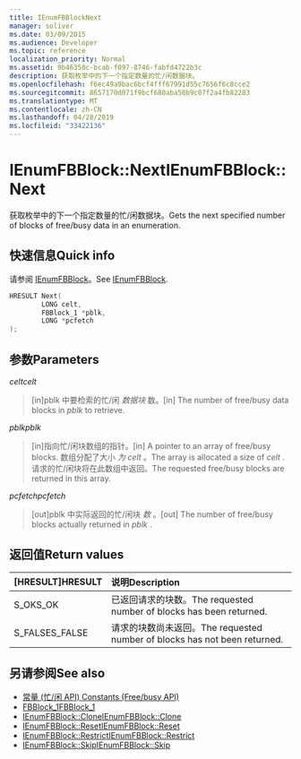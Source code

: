 ```yaml
---
title: IEnumFBBlockNext
manager: soliver
ms.date: 03/09/2015
ms.audience: Developer
ms.topic: reference
localization_priority: Normal
ms.assetid: 9b46358c-bcab-f097-8746-fabfd4722b3c
description: 获取枚举中的下一个指定数量的忙/闲数据块。
ms.openlocfilehash: f6ec49a9bac6bcf4fff67991d55c7656f6c8cce2
ms.sourcegitcommit: 8657170d071f9bcf680aba50b9c07f2a4fb82283
ms.translationtype: MT
ms.contentlocale: zh-CN
ms.lasthandoff: 04/28/2019
ms.locfileid: "33422136"
---
```

# <a name="ienumfbblocknext"></a><span data-ttu-id="a76e8-103">IEnumFBBlock::Next</span><span class="sxs-lookup"><span data-stu-id="a76e8-103">IEnumFBBlock::Next</span></span>

<span data-ttu-id="a76e8-104">获取枚举中的下一个指定数量的忙/闲数据块。</span><span class="sxs-lookup"><span data-stu-id="a76e8-104">Gets the next specified number of blocks of free/busy data in an enumeration.</span></span>
  
## <a name="quick-info"></a><span data-ttu-id="a76e8-105">快速信息</span><span class="sxs-lookup"><span data-stu-id="a76e8-105">Quick info</span></span>

<span data-ttu-id="a76e8-106">请参阅 [IEnumFBBlock](ienumfbblock.md)。</span><span class="sxs-lookup"><span data-stu-id="a76e8-106">See [IEnumFBBlock](ienumfbblock.md).</span></span>
  
```cpp
HRESULT Next(  
        LONG celt,
        FBBlock_1 *pblk,
        LONG *pcfetch
);
```

## <a name="parameters"></a><span data-ttu-id="a76e8-107">参数</span><span class="sxs-lookup"><span data-stu-id="a76e8-107">Parameters</span></span>

<span data-ttu-id="a76e8-108">_celt_</span><span class="sxs-lookup"><span data-stu-id="a76e8-108">_celt_</span></span>
  
> <span data-ttu-id="a76e8-109">[in]pblk 中要检索的忙/闲  *数据块*  数。</span><span class="sxs-lookup"><span data-stu-id="a76e8-109">[in] The number of free/busy data blocks in  *pblk*  to retrieve.</span></span> 
    
<span data-ttu-id="a76e8-110">_pblk_</span><span class="sxs-lookup"><span data-stu-id="a76e8-110">_pblk_</span></span>
  
> <span data-ttu-id="a76e8-111">[in]指向忙/闲块数组的指针。</span><span class="sxs-lookup"><span data-stu-id="a76e8-111">[in] A pointer to an array of free/busy blocks.</span></span> <span data-ttu-id="a76e8-112">数组分配了大小  *为 celt*  。</span><span class="sxs-lookup"><span data-stu-id="a76e8-112">The array is allocated a size of  *celt*  .</span></span> <span data-ttu-id="a76e8-113">请求的忙/闲块将在此数组中返回。</span><span class="sxs-lookup"><span data-stu-id="a76e8-113">The requested free/busy blocks are returned in this array.</span></span> 
    
<span data-ttu-id="a76e8-114">_pcfetch_</span><span class="sxs-lookup"><span data-stu-id="a76e8-114">_pcfetch_</span></span>
  
> <span data-ttu-id="a76e8-115">[out]pblk 中实际返回的忙/闲块  *数*  。</span><span class="sxs-lookup"><span data-stu-id="a76e8-115">[out] The number of free/busy blocks actually returned in  *pblk*  .</span></span> 
    
## <a name="return-values"></a><span data-ttu-id="a76e8-116">返回值</span><span class="sxs-lookup"><span data-stu-id="a76e8-116">Return values</span></span>

|<span data-ttu-id="a76e8-117">**[HRESULT]**</span><span class="sxs-lookup"><span data-stu-id="a76e8-117">**HRESULT**</span></span>|<span data-ttu-id="a76e8-118">**说明**</span><span class="sxs-lookup"><span data-stu-id="a76e8-118">**Description**</span></span>|
|:-----|:-----|
|<span data-ttu-id="a76e8-119">S_OK</span><span class="sxs-lookup"><span data-stu-id="a76e8-119">S_OK</span></span>  <br/> |<span data-ttu-id="a76e8-120">已返回请求的块数。</span><span class="sxs-lookup"><span data-stu-id="a76e8-120">The requested number of blocks has been returned.</span></span>  <br/> |
|<span data-ttu-id="a76e8-121">S_FALSE</span><span class="sxs-lookup"><span data-stu-id="a76e8-121">S_FALSE</span></span>  <br/> |<span data-ttu-id="a76e8-122">请求的块数尚未返回。</span><span class="sxs-lookup"><span data-stu-id="a76e8-122">The requested number of blocks has not been returned.</span></span>  <br/> |
   
## <a name="see-also"></a><span data-ttu-id="a76e8-123">另请参阅</span><span class="sxs-lookup"><span data-stu-id="a76e8-123">See also</span></span>

- [<span data-ttu-id="a76e8-124">常量 (忙/闲 API) </span><span class="sxs-lookup"><span data-stu-id="a76e8-124">Constants (Free/busy API)</span></span>](constants-free-busy-api.md)  
- [<span data-ttu-id="a76e8-125">FBBlock_1</span><span class="sxs-lookup"><span data-stu-id="a76e8-125">FBBlock_1</span></span>](fbblock_1.md)  
- [<span data-ttu-id="a76e8-126">IEnumFBBlock::Clone</span><span class="sxs-lookup"><span data-stu-id="a76e8-126">IEnumFBBlock::Clone</span></span>](ienumfbblock-clone.md)  
- [<span data-ttu-id="a76e8-127">IEnumFBBlock::Reset</span><span class="sxs-lookup"><span data-stu-id="a76e8-127">IEnumFBBlock::Reset</span></span>](ienumfbblock-reset.md)  
- [<span data-ttu-id="a76e8-128">IEnumFBBlock::Restrict</span><span class="sxs-lookup"><span data-stu-id="a76e8-128">IEnumFBBlock::Restrict</span></span>](ienumfbblock-restrict.md)  
- [<span data-ttu-id="a76e8-129">IEnumFBBlock::Skip</span><span class="sxs-lookup"><span data-stu-id="a76e8-129">IEnumFBBlock::Skip</span></span>](ienumfbblock-skip.md)

